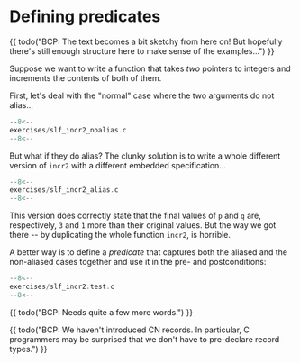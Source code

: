 # Defining predicates

{{ todo("BCP: The text becomes a bit sketchy from here on! But hopefully there's
still enough structure here to make sense of the examples...") }}

Suppose we want to write a function that takes _two_ pointers to
integers and increments the contents of both of them.

First, let's deal with the "normal" case where the two arguments do
not alias...

```c title="exercises/slf_incr2_noalias.c"
--8<--
exercises/slf_incr2_noalias.c
--8<--
```

But what if they do alias? The clunky solution is to write a whole
different version of `incr2` with a different embedded specification...

```c title="exercises/slf_incr2_alias.c"
--8<--
exercises/slf_incr2_alias.c
--8<--
```

This version does correctly state that the final values of `p` and `q` are, respectively, `3` and `1` more than their original values. But the way we got there -- by duplicating the whole function `incr2`, is horrible.

A better way is to define a _predicate_ that captures both the aliased
and the non-aliased cases together and use it in the pre- and
postconditions:

```c title="exercises/slf_incr2.test.c"
--8<--
exercises/slf_incr2.test.c
--8<--
```

{{ todo("BCP: Needs quite a few more words.") }}

{{ todo("BCP: We haven't introduced CN records. In particular, C programmers may be surprised that we don't have to pre-declare record types.") }}
